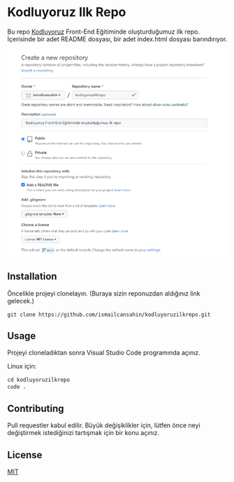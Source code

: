 # Kodluyoruz Ilk Repo

Bu repo [Kodluyoruz](https://www.kodluyoruz.org/) Front-End Eğitiminde oluşturduğumuz ilk repo. İçerisinde bir adet README dosyası, bir adet index.html dosyası barındırıyor.

![foto](gitrepo.PNG)

## Installation

Öncelikle projeyi clonelayın. (Buraya sizin reponuzdan aldığınız link gelecek.)

```
git clone https://github.com/ismailcansahin/kodluyoruzilkrepo.git
```

## Usage

Projeyi cloneladıktan sonra Visual Studio Code programında açınız.

Linux için:

```
cd kodluyoruzilkrepo
code .
```

## Contributing

Pull requestler kabul edilir. Büyük değişiklikler için, lütfen önce neyi değiştirmek istediğinizi tartışmak için bir konu açınız.

## License

[MIT](https://https://choosealicense.com/licenses/mit/)
